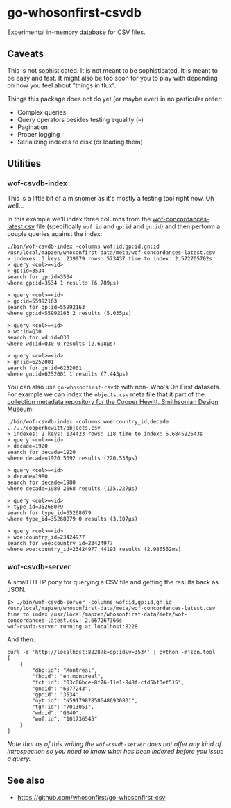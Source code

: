 # go-whosonfirst-csvdb

Experimental in-memory database for CSV files.

## Caveats

This is not sophisticated. It is not meant to be sophisticated. It is meant to be easy and fast. It might also be too soon for you to play with depending on how you feel about "things in flux".

Things this package does not do yet (or maybe ever) in no particular order:

* Complex queries
* Query operators besides testing equality (`=`)
* Pagination
* Proper logging
* Serializing indexes to disk (or loading them)

## Utilities

### wof-csvdb-index

This is a little bit of a misnomer as it's mostly a testing tool right now. Oh well...

In this example we'll index three columns from the [wof-concordances-latest.csv]() file (specifically `wof:id` and `gp:id` and `gn:id`) and then perform a couple queries against the index:

```
./bin/wof-csvdb-index -columns wof:id,gp:id,gn:id /usr/local/mapzen/whosonfirst-data/meta/wof-concordances-latest.csv
> indexes: 3 keys: 239979 rows: 573437 time to index: 2.572705702s
> query <col>=<id>
> gp:id=3534
search for gp:id=3534
where gp:id=3534 1 results (6.789µs)

> query <col>=<id>
> gp:id=55992163
search for gp:id=55992163
where gp:id=55992163 2 results (5.035µs)

> query <col>=<id>
> wd:id=Q30
search for wd:id=Q30
where wd:id=Q30 0 results (2.698µs)

> query <col>=<id>
> gn:id=6252001
search for gn:id=6252001
where gn:id=6252001 1 results (7.443µs)
```

You can also use `go-whosonfirst-csvdb` with non- Who's On First datasets. For example we can index the `objects.csv` meta file that it part of the [collection metadata repository for the Cooper Hewitt, Smithsonian Design Museum](https://github.com/cooperhewitt/collection):

```
./bin/wof-csvdb-index -columns woe:country_id,decade ../../cooperhewitt/objects.csv
> indexes: 2 keys: 134423 rows: 118 time to index: 5.684592543s
> query <col>=<id>
> decade=1920
search for decade=1920
where decade=1920 5092 results (220.538µs)

> query <col>=<id>
> decade=1980
search for decade=1980
where decade=1980 2668 results (135.227µs)

> query <col>=<id>
> type_id=35268079
search for type_id=35268079
where type_id=35268079 0 results (3.107µs)

> query <col>=<id>
> woe:country_id=23424977
search for woe:country_id=23424977
where woe:country_id=23424977 44193 results (2.986562ms)
```

### wof-csvdb-server

A small HTTP pony for querying a CSV file and getting the results back as JSON.

```
$> ./bin/wof-csvdb-server -columns wof:id,gp:id,gn:id /usr/local/mapzen/whosonfirst-data/meta/wof-concordances-latest.csv
time to index /usr/local/mapzen/whosonfirst-data/meta/wof-concordances-latest.csv: 2.667267366s
wof-csvdb-server running at localhost:8228
```

And then:

```
curl -s 'http://localhost:8228?k=gp:id&v=3534' | python -mjson.tool
[
    {
        "dbp:id": "Montreal",
        "fb:id": "en.montreal",
        "fct:id": "03c06bce-8f76-11e1-848f-cfd5bf3ef515",
        "gn:id": "6077243",
        "gp:id": "3534",
        "nyt:id": "N59179828586486930801",
        "tgn:id": "7013051",
        "wd:id": "Q340",
        "wof:id": "101736545"
    }
]
```

_Note that as of this writing the `wof-csvdb-server` does not offer any kind of introspection so you need to know what has been indexed before you issue a query._

## See also

* https://github.com/whosonfirst/go-whosonfirst-csv
